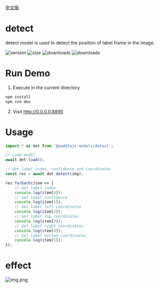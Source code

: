 [中文版](./README_cn.md)

# detect

detect model is used to detect the position of label frame in the image.

<img src="https://img.shields.io/npm/v/@paddlejs-models/detect?color=success" alt="version"> <img src="https://img.shields.io/bundlephobia/min/@paddlejs-models/detect" alt="size"> <img src="https://img.shields.io/npm/dm/@paddlejs-models/detect?color=orange" alt="downloads"> <img src="https://img.shields.io/npm/dt/@paddlejs-models/detect" alt="downloads">

# Run Demo
1. Execute in the current directory
``` bash
npm install
npm run dev
```
2. Visit http://0.0.0.0:8890


# Usage

```js
import * as det from '@paddlejs-models/detect';

// Load model
await det.load();

// Get label index, confidence and coordinates
const res = await det.detect(img);

res.forEach(item => {
    // Get label index
    console.log(item[0]);
    // Get label confidence
    console.log(item[1]);
    // Get label left coordinates
    console.log(item[2]);
    // Get label top coordinates
    console.log(item[3]);
    // Get label right coordinates
    console.log(item[4]);
    // Get label bottom coordinates
    console.log(item[5]);
});
```

# effect
![img.png](https://user-images.githubusercontent.com/43414102/153805288-80f289bf-ca92-4788-b1dd-44854681a03f.png)
